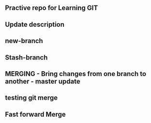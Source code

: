 ## Practive repo for Learning GIT ##

## Update description ##

## new-branch ##

## Stash-branch ###

## MERGING - Bring changes from one branch to another - master update

## testing git merge ##

## Fast forward Merge ##
